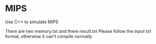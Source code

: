 # MIPS
Use C++ to simulate MIPS

There are two memory.txt and there result.txt
Please follow the input txt format, otherwise it can't compile normally

